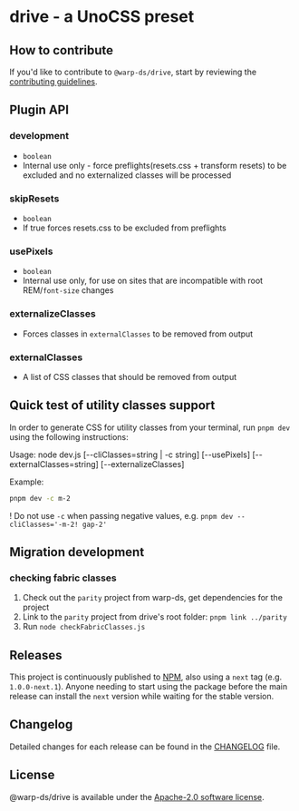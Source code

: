 # drive - a UnoCSS preset

## How to contribute

If you'd like to contribute to `@warp-ds/drive`, start by reviewing the [contributing guidelines](https://github.com/warp-ds/drive/blob/main/CONTRIBUTING.md).


## Plugin API

### development

- `boolean`
- Internal use only - force preflights(resets.css + transform resets) to be excluded and no externalized classes will be processed

### skipResets

- `boolean`
- If true forces resets.css to be excluded from preflights

### usePixels

- `boolean`
- Internal use only, for use on sites that are incompatible with root REM/`font-size` changes

### externalizeClasses

- Forces classes in `externalClasses` to be removed from output

### externalClasses

- A list of CSS classes that should be removed from output


## Quick test of utility classes support

In order to generate CSS for utility classes from your terminal, run `pnpm dev` using the following instructions:

Usage: node dev.js [--cliClasses=string | -c string] [--usePixels] [--externalClasses=string] [--externalizeClasses]

Example: 
```sh
pnpm dev -c m-2
```
! Do not use `-c` when passing negative values, e.g. `pnpm dev --cliClasses='-m-2! gap-2'`

## Migration development

### checking fabric classes

1. Check out the `parity` project from warp-ds, get dependencies for the project
2. Link to the `parity` project from drive's root folder: `pnpm link ../parity`
3. Run `node checkFabricClasses.js`

## Releases

This project is continuously published to [NPM](https://www.npmjs.com/package/@warp-ds/drive), also using a `next` tag (e.g. `1.0.0-next.1`).
Anyone needing to start using the package before the main release can install the `next` version while waiting for the stable version.


## Changelog

Detailed changes for each release can be found in the [CHANGELOG](CHANGELOG.md) file.


## License

@warp-ds/drive is available under the [Apache-2.0 software license](https://github.com/warp-ds/drive/blob/main/LICENSE).
